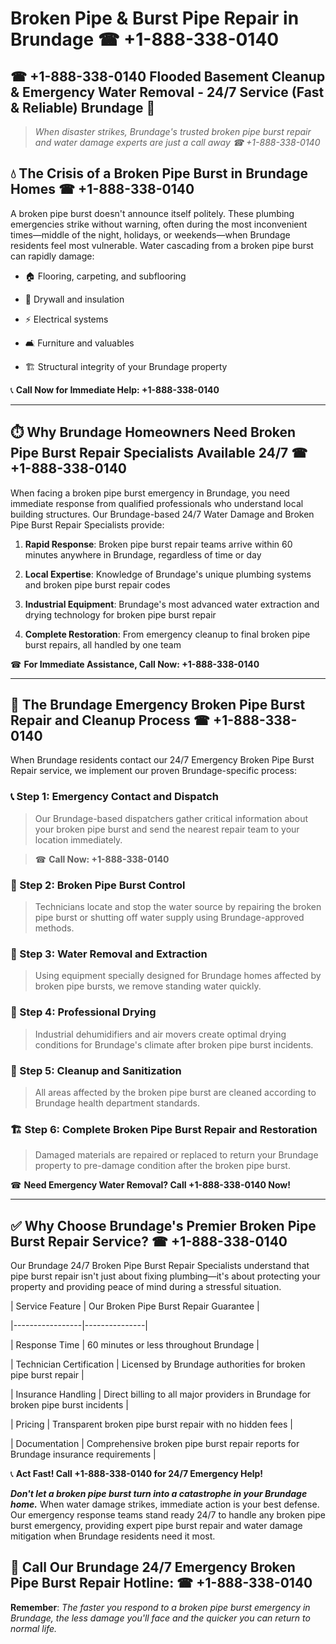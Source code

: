 # Broken Pipe & Burst Pipe Repair in Brundage ☎ +1-888-338-0140  
## ☎ +1-888-338-0140 Flooded Basement Cleanup & Emergency Water Removal - 24/7 Service (Fast & Reliable) Brundage 🚨  

> *When disaster strikes, Brundage's trusted broken pipe burst repair and water damage experts are just a call away ☎ +1-888-338-0140*  

## 💧 The Crisis of a Broken Pipe Burst in Brundage Homes ☎ +1-888-338-0140  

A broken pipe burst doesn't announce itself politely. These plumbing emergencies strike without warning, often during the most inconvenient times—middle of the night, holidays, or weekends—when Brundage residents feel most vulnerable. Water cascading from a broken pipe burst can rapidly damage:  

* 🏠 Flooring, carpeting, and subflooring  
* 🧱 Drywall and insulation  
* ⚡ Electrical systems  
* 🛋️ Furniture and valuables  
* 🏗️ Structural integrity of your Brundage property  

📞 **Call Now for Immediate Help: +1-888-338-0140**  

---  

## ⏱️ Why Brundage Homeowners Need Broken Pipe Burst Repair Specialists Available 24/7 ☎ +1-888-338-0140  

When facing a broken pipe burst emergency in Brundage, you need immediate response from qualified professionals who understand local building structures. Our Brundage-based 24/7 Water Damage and Broken Pipe Burst Repair Specialists provide:  

1. **Rapid Response**: Broken pipe burst repair teams arrive within 60 minutes anywhere in Brundage, regardless of time or day  
2. **Local Expertise**: Knowledge of Brundage's unique plumbing systems and broken pipe burst repair codes  
3. **Industrial Equipment**: Brundage's most advanced water extraction and drying technology for broken pipe burst repair  
4. **Complete Restoration**: From emergency cleanup to final broken pipe burst repairs, all handled by one team  

☎ **For Immediate Assistance, Call Now: +1-888-338-0140**  

---  

## 🔧 The Brundage Emergency Broken Pipe Burst Repair and Cleanup Process ☎ +1-888-338-0140  

When Brundage residents contact our 24/7 Emergency Broken Pipe Burst Repair service, we implement our proven Brundage-specific process:  

### 📞 Step 1: Emergency Contact and Dispatch  
> Our Brundage-based dispatchers gather critical information about your broken pipe burst and send the nearest repair team to your location immediately.  
> ☎ **Call Now: +1-888-338-0140**  

### 🚿 Step 2: Broken Pipe Burst Control  
> Technicians locate and stop the water source by repairing the broken pipe burst or shutting off water supply using Brundage-approved methods.  

### 🌊 Step 3: Water Removal and Extraction  
> Using equipment specially designed for Brundage homes affected by broken pipe bursts, we remove standing water quickly.  

### 💨 Step 4: Professional Drying  
> Industrial dehumidifiers and air movers create optimal drying conditions for Brundage's climate after broken pipe burst incidents.  

### 🧼 Step 5: Cleanup and Sanitization  
> All areas affected by the broken pipe burst are cleaned according to Brundage health department standards.  

### 🏗️ Step 6: Complete Broken Pipe Burst Repair and Restoration  
> Damaged materials are repaired or replaced to return your Brundage property to pre-damage condition after the broken pipe burst.  

☎ **Need Emergency Water Removal? Call +1-888-338-0140 Now!**  

---  

## ✅ Why Choose Brundage's Premier Broken Pipe Burst Repair Service? ☎ +1-888-338-0140  

Our Brundage 24/7 Broken Pipe Burst Repair Specialists understand that pipe burst repair isn't just about fixing plumbing—it's about protecting your property and providing peace of mind during a stressful situation.  

| Service Feature | Our Broken Pipe Burst Repair Guarantee |  
|-----------------|---------------|  
| Response Time | 60 minutes or less throughout Brundage |  
| Technician Certification | Licensed by Brundage authorities for broken pipe burst repair |  
| Insurance Handling | Direct billing to all major providers in Brundage for broken pipe burst incidents |  
| Pricing | Transparent broken pipe burst repair with no hidden fees |  
| Documentation | Comprehensive broken pipe burst repair reports for Brundage insurance requirements |  

📞 **Act Fast! Call +1-888-338-0140 for 24/7 Emergency Help!**  

***Don't let a broken pipe burst turn into a catastrophe in your Brundage home.*** When water damage strikes, immediate action is your best defense. Our emergency response teams stand ready 24/7 to handle any broken pipe burst emergency, providing expert pipe burst repair and water damage mitigation when Brundage residents need it most.  

## 📱 Call Our Brundage 24/7 Emergency Broken Pipe Burst Repair Hotline: ☎ +1-888-338-0140  

**Remember**: *The faster you respond to a broken pipe burst emergency in Brundage, the less damage you'll face and the quicker you can return to normal life.*